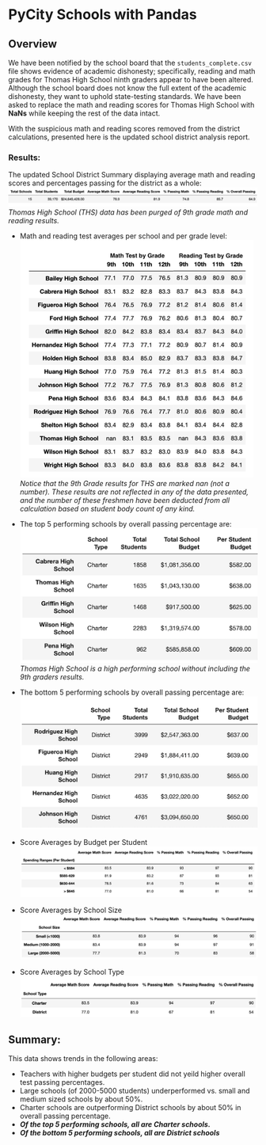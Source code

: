 # PyCity Schools with Pandas

## Overview
We have been notified by the school board that the <code>students_complete.csv</code> file shows evidence of academic dishonesty; specifically, reading and math grades for Thomas High School ninth graders appear to have been altered. Although the school board does not know the full extent of the academic dishonesty, they want to uphold state-testing standards. We have been asked to replace the math and reading scores for Thomas High School with **NaNs** while keeping the rest of the data intact.

With the suspicious math and reading scores removed from the district calculations, presented here is the updated school district analysis report.

### Results:
The updated School District Summary displaying average math and reading scores and percentages passing for the district as a whole:  
![District Summary](/Resources/report_details/district_summary.png "School District Summary")  
*Thomas High School (THS) data has been purged of 9th grade math and reading results.*

- Math and reading test averages per school and per grade level:  
![Test Averages by Grade](/Resources/report_details/averages_by_grade.png "Test Averages by Grade")  
*Notice that the 9th Grade results for THS are marked nan (not a number). These results are not reflected in any of the data presented, and the number of these freshmen have been deducted from all calculation based on student body count of any kind.*

- The top 5 performing schools by overall passing percentage are:  
![Top 5 Schools](/Resources/report_details/top_schools_overall.png "Top Five Schools")
*Thomas High School is a high performing school without including the 9th graders results.*

- The bottom 5 performing schools by overall passing percentage are:  
![Bottom 5 Schools](/Resources/report_details/bottom_schools_overall.png "Bottom Five Schools")

- Score Averages by Budget per Student  
![Spending Per Student](Resources/report_details/spending_ranges_per_student.png "Score Averages by Budget Per Student")  

- Score Averages by School Size  
![School Size Results](Resources/report_details/school_size_results.png "Average Scores by School Size")  

- Score Averages by School Type  
![School Type Results](Resources/report_details/school_type_results.png "Average Scores by School Type")  

## Summary:

This data shows trends in the following areas:
* Teachers with higher budgets per student did not yeild higher overall test passing percentages.
* Large schools (of 2000-5000 students) underperformed vs. small and medium sized schools by about 50%.
* Charter schools are outperforming District schools by about 50% in overall passing percentage.
* ***Of the top 5 performing schools, all are Charter schools.***
* ***Of the bottom 5 performing schools, all are District schools***
